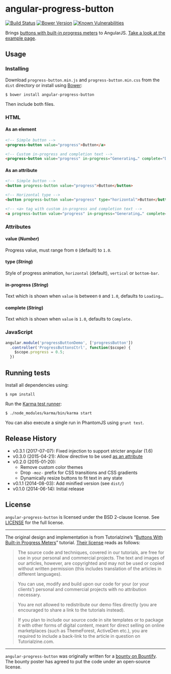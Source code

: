 # angular-progress-button

[![Build Status][travis-image]][travis-url] [![Bower Version][bower-image]][bower-url] [![Known Vulnerabilities][snyk-image]][snyk-url]

Brings [buttons with built-in progress meters](http://tutorialzine.com/2013/10/buttons-built-in-progress-meters/)
to AngularJS. [Take a look at the example page](http://sonichedgehog.github.io/angular-progress-button/example).

## Usage

### Installing

Download `progress-button.min.js` and `progress-button.min.css` from the `dist` directory or install using [Bower](http://bower.io):

```shell
$ bower install angular-progress-button
```

Then include both files.

### HTML
 
#### As an element

```html
<!-- Simple button -->
<progress-button value="progress">Button</a>

<!-- Custom in-progress and completion text -->
<progress-button value="progress" in-progress="Generating…" complete="Download">Generate</a>
```
 
#### As an attribute

```html
<!-- Simple button -->
<button progress-button value="progress">Button</button>

<!-- Horizontal type -->
<button progress-button value="progress" type="horizontal">Button</button>

<!-- <a> tag with custom in-progress and completion text -->
<a progress-button value="progress" in-progress="Generating…" complete="Download">Generate</a>
```

### Attributes

#### value (*Number*)

Progress value, must range from `0` (default) to `1.0`.

#### type (*String*)

Style of progress animation, `horizontal` (default), `vertical` or `bottom-bar`.

#### in-progress (*String*)

Text which is shown when `value` is between `0` and `1.0`, defaults to `Loading…`.

#### complete (*String*)

Text which is shown when `value` is `1.0`, defaults to `Complete.`

### JavaScript

```js
angular.module('progressButtonDemo', ['progressButton'])
  .controller('ProgressButtonsCtrl', function($scope) {
    $scope.progress = 0.5;
  })
```

## Running tests

Install all dependencies using:

```shell
$ npm install
```

Run the [Karma test runner](http://karma-runner.github.io):

```shell
$ ./node_modules/karma/bin/karma start
```

You can also execute a single run in PhantomJS using `grunt test`.

## Release History

- v0.3.1 (2017-07-07): Fixed injection to support stricter angular (1.6)
- v0.3.0 (2015-04-21): Allow directive to be used [as an attribute](#as-an-attribute)
- v0.2.0 (2015-01-20):
    - Remove custom color themes
    - Drop `-moz-` prefix for CSS transitions and CSS gradients
    - Dynamically resize buttons to fit text in any state
- v0.1.1 (2014-08-03): Add minified version (see `dist/`)
- v0.1.0 (2014-06-14): Initial release

## License

`angular-progress-button` is licensed under the BSD 2-clause license. See [LICENSE](./LICENSE) for the full license.

---

The original design and implementation is from Tutorialzine’s “[Buttons With Built-in Progress Meters](http://tutorialzine.com/2013/10/buttons-built-in-progress-meters/)” tutorial. [Their license](http://tutorialzine.com/license/) reads as follows:

> The source code and techniques, covered in our tutorials, are free for use in your personal and commercial projects. The text and images of our articles, however, are copyrighted and may not be used or copied without written permission (this includes translation of the articles in different languages).

> You can use, modify and build upon our code for your (or your clients’) personal and commercial projects with no attribution necessary.

> You are not allowed to redistribute our demo files directly (you are encouraged to share a link to the tutorials instead).

> If you plan to include our source code in site templates or to package it with other forms of digital content, meant for direct selling on online marketplaces (such as ThemeForest, ActiveDen etc.), you are required to include a back-link to the article in question on Tutorialzine.com.

---

`angular-progress-button` was originally written for a [bounty on Bountify](https://bountify.co/turn-this-jquery-into-a-angular-directive). The bounty poster has agreed to put the code under an open-source license.

[travis-image]: https://travis-ci.org/FizzBuzz791/angular-progress-button.svg?branch=master
[travis-url]: https://travis-ci.org/FizzBuzz791/angular-progress-button
[bower-image]: https://badge.fury.io/bo/angular-progress-button-enhanced.svg
[bower-url]: https://badge.fury.io/bo/angular-progress-button-enhanced
[snyk-image]: https://snyk.io/test/github/fizzbuzz791/angular-progress-button/badge.svg
[snyk-url]: https://snyk.io/test/github/fizzbuzz791/angular-progress-button